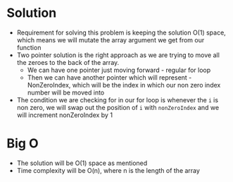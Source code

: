 # Solution
  - Requirement for solving this problem is keeping the solution O(1) space, which means we will mutate the array argument we get from our function
  - Two pointer solution is the right approach as we are trying to move all the zeroes to the back of the array. 
    - We can have one pointer just moving forward - regular for loop
    - Then we can have another pointer which will represent - NonZeroIndex, which will be the index in which our non zero index number will be moved into
  - The condition we are checking for in our for loop is whenever the `i` is non zero, we will swap out the position of `i` with `nonZeroIndex` and we will increment nonZeroIndex by 1

# Big O
  - The solution will be O(1) space as mentioned
  - Time complexity will be O(n), where n is the length of the array 